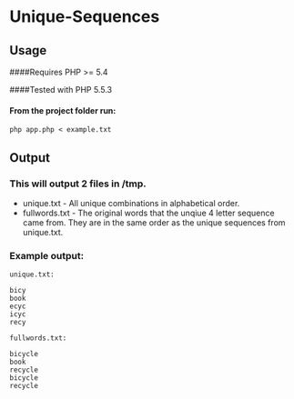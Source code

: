 # Unique-Sequences

## Usage 
####Requires PHP >= 5.4 

####Tested with PHP 5.5.3

#### From the project folder run:
`php app.php < example.txt`

## Output 

### This will output 2 files in /tmp.
- unique.txt - All unique combinations in alphabetical order.
- fullwords.txt - The original words that the unqiue 4 letter sequence came from. They are in the same order as the unique sequences from unique.txt. 

### Example output: 
````
unique.txt:

bicy
book
ecyc
icyc
recy

fullwords.txt:

bicycle
book
recycle
bicycle
recycle
````
